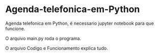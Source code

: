 # Agenda-telefonica-em-Python
Agenda telefonica em Python, é necessario jupyter notebook para que funcione.

O arquivo main.py roda o programa.

O arquivo Codigo e Funcionamento explica tudo.
